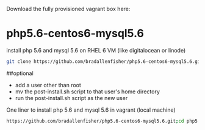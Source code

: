Download the fully provisioned vagrant box here: 

# php5.6-centos6-mysql5.6
install php 5.6 and mysql 5.6 on RHEL 6 VM (like digitalocean or linode)

```bash
git clone https://github.com/bradallenfisher/php5.6-centos6-mysql5.6.git; cd php5.6-centos6-mysql5.6; chmod 700 install.sh; chmod 700 post-install.sh;
```
##optional

- add a user other than root
- mv the post-install.sh script to that user's home directory
- run the post-install.sh script as the new user

One liner to install php 5.6 and mysql 5.6 in vagrant (local machine)

```bash
https://github.com/bradallenfisher/php5.6-centos6-mysql5.6.git;cd php5.6-centos6-mysql5.6; vagrant up
```

